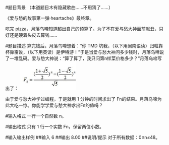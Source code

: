 #题目背景
（本道题目木有隐藏歌曲……不用猜了……）

《爱与愁的故事第一弹·heartache》最终章。

吃完 pizza，月落乌啼知道超出自己的预算了。为了不在爱与愁大神面前献丑，只好还是硬着头皮去算钱……

#题目描述
算完钱后，月落乌啼想着：“你 TMD 坑我，（以下用闽南语读）归粒靠杯靠亩诶，（以下用英读）是伊特游！”于是当爱与愁大神问多少钱时，月落乌啼说了一堆乱码。爱与愁大神说：“算了算了，我只问第n样菜价格多少？”月落乌啼写出了：
![image_Text](./507.jpg)

由于爱与愁大神学过编程，于是就用 1 分钟的时间求出了 Fn的结果。月落乌啼为此大吃一惊。你能学学爱与愁大神求出Fn的值吗？

#输入格式
一行一个自然数 n。

#输出格式
只有 1 行一个实数 Fn，保留两位小数。

#输入输出样例
##输入
6
##输出
8.00
##说明/提示
对于所有数据：0≤n≤48。
